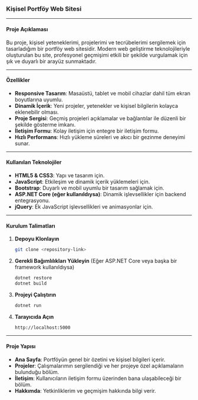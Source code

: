 ### Kişisel Portföy Web Sitesi

---

#### **Proje Açıklaması**
Bu proje, kişisel yeteneklerimi, projelerimi ve tecrübelerimi sergilemek için tasarladığım bir portföy web sitesidir. Modern web geliştirme teknolojileriyle oluşturulan bu site, profesyonel geçmişimi etkili bir şekilde vurgulamak için şık ve duyarlı bir arayüz sunmaktadır.

---

#### **Özellikler**
- **Responsive Tasarım**: Masaüstü, tablet ve mobil cihazlar dahil tüm ekran boyutlarına uyumlu.
- **Dinamik İçerik**: Yeni projeler, yetenekler ve kişisel bilgilerin kolayca eklenebilir olması.
- **Proje Sergisi**: Geçmiş projeleri açıklamalar ve bağlantılar ile düzenli bir şekilde gösterme imkanı.
- **İletişim Formu**: Kolay iletişim için entegre bir iletişim formu.
- **Hızlı Performans**: Hızlı yükleme süreleri ve akıcı bir gezinme deneyimi sunar.

---

#### **Kullanılan Teknolojiler**
- **HTML5 & CSS3**: Yapı ve tasarım için.
- **JavaScript**: Etkileşim ve dinamik içerik yüklemeleri için.
- **Bootstrap**: Duyarlı ve mobil uyumlu bir tasarım sağlamak için.
- **ASP.NET Core (eğer kullanıldıysa)**: Dinamik işlevsellikler için backend entegrasyonu.
- **jQuery**: Ek JavaScript işlevsellikleri ve animasyonlar için.

---

#### **Kurulum Talimatları**
1. **Depoyu Klonlayın**  
   ```bash
   git clone <repository-link>
   ```

2. **Gerekli Bağımlılıkları Yükleyin** (Eğer ASP.NET Core veya başka bir framework kullanıldıysa)  
   ```bash
   dotnet restore
   dotnet build
   ```

3. **Projeyi Çalıştırın**  
   ```bash
   dotnet run
   ```

4. **Tarayıcıda Açın**  
   ```bash
   http://localhost:5000
   ```

---

#### **Proje Yapısı**
- **Ana Sayfa**: Portföyün genel bir özetini ve kişisel bilgileri içerir.
- **Projeler**: Çalışmalarımın sergilendiği ve her projeye özel açıklamaların bulunduğu bölüm.
- **İletişim**: Kullanıcıların iletişim formu üzerinden bana ulaşabileceği bir bölüm.
- **Hakkımda**: Yetkinliklerim ve geçmişim hakkında bilgi verir.

